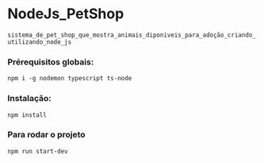 # NodeJs_PetShop
`sistema_de_pet_shop_que_mostra_animais_diponiveis_para_adoção_criando_utilizando_node_js`

### Prérequisitos globais:
`npm i -g nodemon typescript ts-node`

### Instalação:
`npm install`

### Para rodar o projeto
`npm run start-dev`
